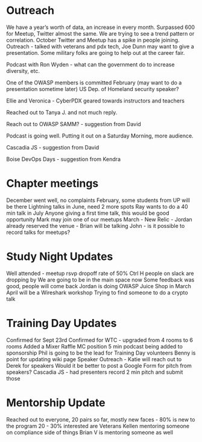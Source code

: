 # Outreach
We have a year’s worth of data, an increase in every month. Surpassed 600 for Meetup, Twitter almost the same. We are trying to see a trend pattern or correlation. October Twitter and Meetup has a spike in people joining.
Outreach - talked with veterans and pdx tech, Joe Dunn may want to give a presentation. Some military folks are going to help out at the career fair.

Podcast with Ron Wyden - what can the government do to increase diversity, etc.

One of the OWASP members is committed February (may want to do a presentation sometime later)
US Dep. of Homeland security speaker?

Ellie and Veronica - CyberPDX geared towards instructors and teachers

Reached out to Tanya J. and not much reply.

Reach out to OWASP SAMM? - suggestion from David

Podcast is going well. Putting it out on a Saturday Morning, more audience.

Cascadia JS - suggestion from David

Boise DevOps Days - suggestion from Kendra

# Chapter meetings

December went well, no complaints
February, some students from UP will be there
Lightning talks in June, need 2 more spots
Ray wants to do a 40 min talk in July
Anyone giving a first time talk, this would be good opportunity
Mark may join one of our meetups
March - New Relic - Jordan already reserved the venue - Brian will be talking
John - is it possible to record talks for meetups?

# Study Night Updates
Well attended - meetup rsvp dropoff rate of 50%
Ctrl H people on slack are dropping by
We are going to be in the main space now
Some feedback was good, people will come back
Jordan is doing OWASP Juice Shop in March
April will be a Wireshark workshop
Trying to find someone to do a crypto talk

# Training Day Updates
Confirmed for Sept 23rd
Confirmed for WTC - upgraded from 4 rooms to 6 rooms
Added a Mixer Raffle MC position
5 min podcast being added to sponsorship
Phil is going to be the lead for Training Day volunteers 
Benny is point for updating wiki page
Speaker Outreach - Katie will reach out to Derek for speakers
Would it be better to post a Google Form for pitch from speakers?
Cascadia JS - had presenters record 2 min pitch and submit those

# Mentorship Update
Reached out to everyone, 20 pairs so far, mostly new faces - 80% is new to the program
20 - 30% interested are Veterans
Kellen mentoring someone on compliance side of things
Brian V is mentoring someone as well


